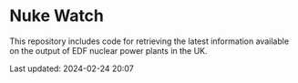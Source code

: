 # Nuke Watch

This repository includes code for retrieving the latest information available on the output of EDF nuclear power plants in the UK.

Last updated: 2024-02-24 20:07